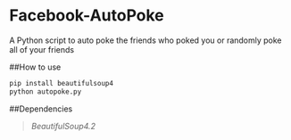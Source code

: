 Facebook-AutoPoke
=================

A Python script to auto poke the friends who poked you or randomly poke all of your friends

##How to use
```python
pip install beautifulsoup4
python autopoke.py
```

##Dependencies
> *BeautifulSoup4.2*
